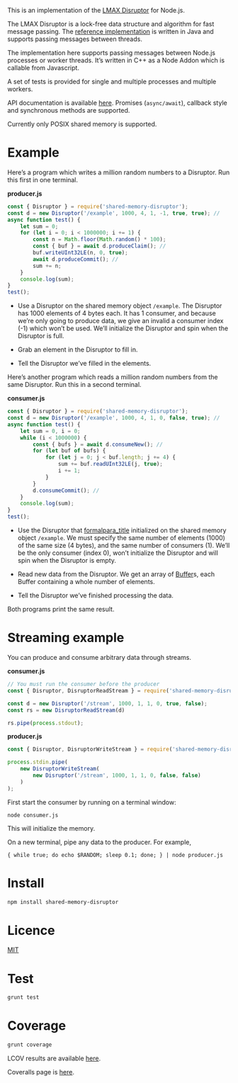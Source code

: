 This is an implementation of the [LMAX
Disruptor](https://lmax-exchange.github.io/disruptor/) for Node.js.

The LMAX Disruptor is a lock-free data structure and algorithm for fast
message passing. The [reference
implementation](https://github.com/LMAX-Exchange/disruptor) is written
in Java and supports passing messages between threads.

The implementation here supports passing messages between Node.js
processes or worker threads. It’s written in C++ as a Node Addon which
is callable from Javascript.

A set of tests is provided for single and multiple processes and
multiple workers.

API documentation is available
[here](http://rawgit.davedoesdev.com/davedoesdev/shared-memory-disruptor/master/docs/index.html).
Promises (`async/await`), callback style and synchronous methods are
supported.

Currently only POSIX shared memory is supported.

# Example

Here’s a program which writes a million random numbers to a Disruptor.
Run this first in one terminal.

<div class="formalpara-title">

**producer.js**

</div>

``` javascript
const { Disruptor } = require('shared-memory-disruptor');
const d = new Disruptor('/example', 1000, 4, 1, -1, true, true); // 
async function test() {
    let sum = 0;
    for (let i = 0; i < 1000000; i += 1) {
        const n = Math.floor(Math.random() * 100);
        const { buf } = await d.produceClaim(); // 
        buf.writeUInt32LE(n, 0, true);
        await d.produceCommit(); // 
        sum += n;
    }
    console.log(sum);
}
test();
```

-   Use a Disruptor on the shared memory object `/example`. The
    Disruptor has 1000 elements of 4 bytes each. It has 1 consumer, and
    because we’re only going to produce data, we give an invalid a
    consumer index (-1) which won’t be used. We’ll initialize the
    Disruptor and spin when the Disruptor is full.

-   Grab an element in the Disruptor to fill in.

-   Tell the Disruptor we’ve filled in the elements.

Here’s another program which reads a million random numbers from the
same Disruptor. Run this in a second terminal.

<div class="formalpara-title">

**consumer.js**

</div>

``` javascript
const { Disruptor } = require('shared-memory-disruptor');
const d = new Disruptor('/example', 1000, 4, 1, 0, false, true); // 
async function test() {
    let sum = 0, i = 0;
    while (i < 1000000) {
        const { bufs } = await d.consumeNew(); // 
        for (let buf of bufs) {
            for (let j = 0; j < buf.length; j += 4) {
                sum += buf.readUInt32LE(j, true);
                i += 1;
            }
        }
        d.consumeCommit(); // 
    }
    console.log(sum);
}
test();
```

-   Use the Disruptor that [formalpara_title](#producer) initialized on
    the shared memory object `/example`. We must specify the same number
    of elements (1000) of the same size (4 bytes), and the same number
    of consumers (1). We’ll be the only consumer (index 0), won’t
    initialize the Disruptor and will spin when the Disruptor is empty.

-   Read new data from the Disruptor. We get an array of
    [Buffer](https://nodejs.org/dist/latest-v8.x/docs/api/buffer.html)s,
    each Buffer containing a whole number of elements.

-   Tell the Disruptor we’ve finished processing the data.

Both programs print the same result.

# Streaming example

You can produce and consume arbitrary data through streams.

<div class="formalpara-title">

**consumer.js**

</div>

``` javascript
// You must run the consumer before the producer
const { Disruptor, DisruptorReadStream } = require('shared-memory-disruptor');

const d = new Disruptor('/stream', 1000, 1, 1, 0, true, false);
const rs = new DisruptorReadStream(d)

rs.pipe(process.stdout);
```

<div class="formalpara-title">

**producer.js**

</div>

``` javascript
const { Disruptor, DisruptorWriteStream } = require('shared-memory-disruptor');

process.stdin.pipe(
    new DisruptorWriteStream(
        new Disruptor('/stream', 1000, 1, 1, 0, false, false)
    )
);
```

First start the consumer by running on a terminal window:

    node consumer.js

This will initialize the memory.

On a new terminal, pipe any data to the producer. For example,

    { while true; do echo $RANDOM; sleep 0.1; done; } | node producer.js

# Install

``` bash
npm install shared-memory-disruptor
```

# Licence

[MIT](LICENCE)

# Test

``` bash
grunt test
```

# Coverage

``` bash
grunt coverage
```

LCOV results are available
[here](http://rawgit.davedoesdev.com/davedoesdev/shared-memory-disruptor/master/coverage/lcov-report/index.html).

Coveralls page is
[here](https://coveralls.io/r/davedoesdev/shared-memory-disruptor).
